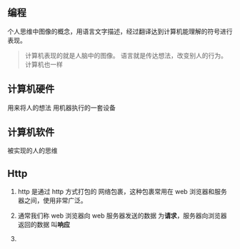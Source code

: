 ## 编程

个人思维中图像的概念，用语言文字描述，经过翻译达到计算机能理解的符号进行表现。
> 计算机表现的就是人脑中的图像。
> 语言就是传达想法，改变别人的行为。计算机也一样

## 计算机硬件

用来将人的想法 用机器执行的一套设备

## 计算机软件

被实现的人的思维


## Http

1. http 是通过 http 方式打包的 网络包裹，这种包裹常用在 web 浏览器和服务器之间，使用非常广泛。

2. 通常我们称  web 浏览器向 web 服务器发送的数据 为**请求**，服务器向浏览器返回的数据 叫**响应**

3. 
